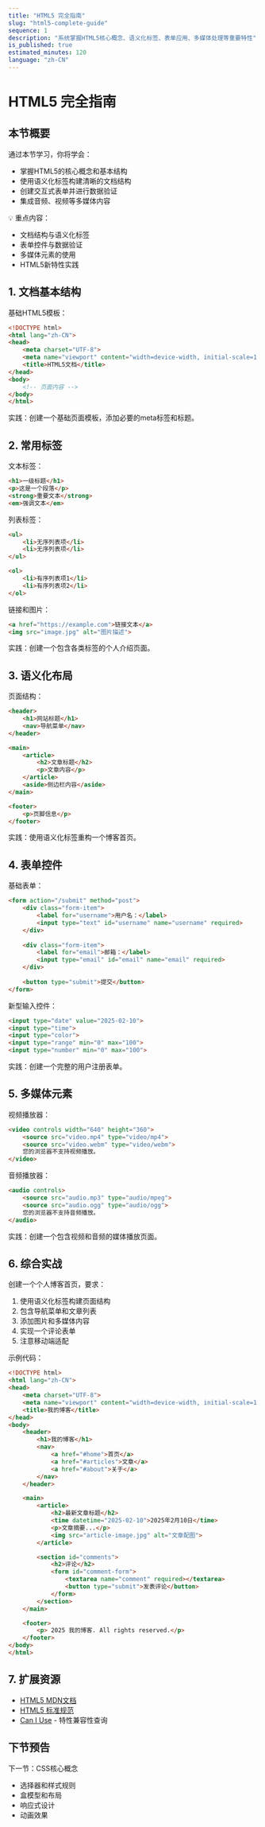 ```yaml
---
title: "HTML5 完全指南"
slug: "html5-complete-guide"
sequence: 1
description: "系统掌握HTML5核心概念、语义化标签、表单应用、多媒体处理等重要特性"
is_published: true
estimated_minutes: 120
language: "zh-CN"
---
```


# HTML5 完全指南

## 本节概要

通过本节学习，你将学会：
- 掌握HTML5的核心概念和基本结构
- 使用语义化标签构建清晰的文档结构
- 创建交互式表单并进行数据验证
- 集成音频、视频等多媒体内容

💡 重点内容：
- 文档结构与语义化标签
- 表单控件与数据验证
- 多媒体元素的使用
- HTML5新特性实践

## 1. 文档基本结构

基础HTML5模板：
```html
<!DOCTYPE html>
<html lang="zh-CN">
<head>
    <meta charset="UTF-8">
    <meta name="viewport" content="width=device-width, initial-scale=1.0">
    <title>HTML5文档</title>
</head>
<body>
    <!-- 页面内容 -->
</body>
</html>
```

实践：创建一个基础页面模板，添加必要的meta标签和标题。

## 2. 常用标签

文本标签：
```html
<h1>一级标题</h1>
<p>这是一个段落</p>
<strong>重要文本</strong>
<em>强调文本</em>
```

列表标签：
```html
<ul>
    <li>无序列表项</li>
    <li>无序列表项</li>
</ul>

<ol>
    <li>有序列表项1</li>
    <li>有序列表项2</li>
</ol>
```

链接和图片：
```html
<a href="https://example.com">链接文本</a>
<img src="image.jpg" alt="图片描述">
```

实践：创建一个包含各类标签的个人介绍页面。

## 3. 语义化布局

页面结构：
```html
<header>
    <h1>网站标题</h1>
    <nav>导航菜单</nav>
</header>

<main>
    <article>
        <h2>文章标题</h2>
        <p>文章内容</p>
    </article>
    <aside>侧边栏内容</aside>
</main>

<footer>
    <p>页脚信息</p>
</footer>
```

实践：使用语义化标签重构一个博客首页。

## 4. 表单控件

基础表单：
```html
<form action="/submit" method="post">
    <div class="form-item">
        <label for="username">用户名：</label>
        <input type="text" id="username" name="username" required>
    </div>
    
    <div class="form-item">
        <label for="email">邮箱：</label>
        <input type="email" id="email" name="email" required>
    </div>
    
    <button type="submit">提交</button>
</form>
```

新型输入控件：
```html
<input type="date" value="2025-02-10">
<input type="time">
<input type="color">
<input type="range" min="0" max="100">
<input type="number" min="0" max="100">
```

实践：创建一个完整的用户注册表单。

## 5. 多媒体元素

视频播放器：
```html
<video controls width="640" height="360">
    <source src="video.mp4" type="video/mp4">
    <source src="video.webm" type="video/webm">
    您的浏览器不支持视频播放。
</video>
```

音频播放器：
```html
<audio controls>
    <source src="audio.mp3" type="audio/mpeg">
    <source src="audio.ogg" type="audio/ogg">
    您的浏览器不支持音频播放。
</audio>
```

实践：创建一个包含视频和音频的媒体播放页面。

## 6. 综合实战

创建一个个人博客首页，要求：
1. 使用语义化标签构建页面结构
2. 包含导航菜单和文章列表
3. 添加图片和多媒体内容
4. 实现一个评论表单
5. 注意移动端适配

示例代码：
```html
<!DOCTYPE html>
<html lang="zh-CN">
<head>
    <meta charset="UTF-8">
    <meta name="viewport" content="width=device-width, initial-scale=1.0">
    <title>我的博客</title>
</head>
<body>
    <header>
        <h1>我的博客</h1>
        <nav>
            <a href="#home">首页</a>
            <a href="#articles">文章</a>
            <a href="#about">关于</a>
        </nav>
    </header>

    <main>
        <article>
            <h2>最新文章标题</h2>
            <time datetime="2025-02-10">2025年2月10日</time>
            <p>文章摘要...</p>
            <img src="article-image.jpg" alt="文章配图">
        </article>

        <section id="comments">
            <h2>评论</h2>
            <form id="comment-form">
                <textarea name="comment" required></textarea>
                <button type="submit">发表评论</button>
            </form>
        </section>
    </main>

    <footer>
        <p> 2025 我的博客. All rights reserved.</p>
    </footer>
</body>
</html>
```

## 7. 扩展资源

- [HTML5 MDN文档](https://developer.mozilla.org/zh-CN/docs/Web/HTML)
- [HTML5 标准规范](https://html.spec.whatwg.org/)
- [Can I Use](https://caniuse.com/) - 特性兼容性查询

## 下节预告

下一节：CSS核心概念
- 选择器和样式规则
- 盒模型和布局
- 响应式设计
- 动画效果
